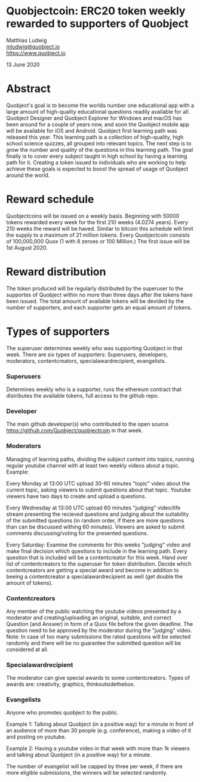 # Quobjectcoin: ERC20 token weekly rewarded to supporters of Quobject

Matthias Ludwig   
mludwig@quobject.io   
https://www.quobject.io   

13 June 2020

# Abstract

Quobject's goal is to become the worlds number one educational app with a large amount of high-quality educational questions readily available for all. Quobject Designer and Quobject Explorer for Windows and macOS has been around for a couple of years now, and soon the Quobject mobile app will be available for iOS and Android. Quobject first learning path was released this year. This learning path is a collection of high-quality, high school science quizzes, all grouped into relevant topics. The next step is to grow the number and quality of the questions in this learning path. The goal finally is to cover every subject taught in high school by having a learning path for it. Creating a token issued to individuals who are working to help achieve these goals is expected to boost the spread of usage of Quobject around the world.


# Reward schedule

Quobjectcoins will be issued on a weekly basis. Beginning with 50000 tokens rewarded every week for the first 210 weeks (4.0274 years). Every 210 weeks the reward will be haved. Similar to bitcoin this schedule will limit the supply to a maximum of 21 million tokens. 
Every Quobjectcoin consists of 100,000,000 Quox (1 with 8 zeroes or 100 Million.) The first issue will be 1st August 2020.

# Reward distribution

The token produced will be regularly distributed by the superuser to the supportes of Quobject within no more than three days after the tokens have been issued. The total amount of available tokens will be devided by the number of supporters, and each supporter gets an equal amount of tokens.

# Types of supporters

The superuser determines weekly who was supporting Quobject in that week. There are six types of supporters: Superusers, developers, moderators, contentcreators, specialawardrecipient, evangelists. 

### Superusers

Determines weekly who is a supporter, 
runs the ethereum contract that distributes the available tokens, full access to the github repo.

### Developer

The main github developer(s) who contributed to the open source https://github.com/Quobject/quobjectcoin in that week.

### Moderators

Managing of learning paths, dividing the subject content into topics, running regular youtube channel with at least two weekly videos about a topic. Example: 

Every Monday at 13:00 UTC upload 30-60 minutes "topic" video about the current topic, asking viewers to submit questions about that topic. Youtube viewers have two days to create and upload a questions.

Every Wednesday at 13:00 UTC upload 60 minutes "judging" video/life stream presenting the recieved questions and judging about the suitability of the submitted questions (in random order, if there are more questions than can be discussed withing 60 minutes). Viewers are asked to submit comments discussing/voting for the presented questions.

Every Saturday: Examine the comments for this weeks "judging" video and make final decision which questions to include in the learning path. Every question that is included will be a contentcreator for this week. Hand over list of contentcreators to the superuser for token distribution. Decide which contentcreators are getting a special award and become in addition to beeing a contentcreator a specialawardrecipient as well (get double the amount of tokens).

### Contentcreators

Any member of the public watching the youtube videos presented by a moderator and creating/uploading an original, suitable, and correct Question (and Answer) in form of a Quox file before the given deadline. The question need to be approved by the moderator during the "judging" video. Note: In case of too many submissions the rated questions will be selected randomly and there will be no guarantee the submitted question will be considered at all.

### Specialawardrecipient

The moderator can give special awards to some contentcreators. Types of awards are: creativity, graphics, thinkoutsidethebox.

### Evangelists

Anyone who promotes quobject to the public. 

Example 1: Talking about Quobject (in a positive way) for a minute in front of an audience of more than 30 people (e.g. conference), making a video of it and posting on youtube.

Example 2: Having a youtube video in that week with more than 1k viewers and talking about Quobject (in a positive way) for a minute.

The number of evangelist will be capped by three per week, if there are more eligible submissions, the winners will be selected randomly.


